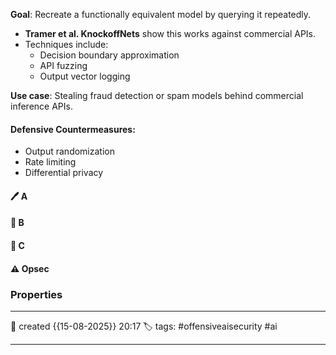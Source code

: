 
**Goal**: Recreate a functionally equivalent model by querying it repeatedly.

- **Tramer et al. KnockoffNets** show this works against commercial APIs.
- Techniques include:
    - Decision boundary approximation
    - API fuzzing
    - Output vector logging

**Use case**: Stealing fraud detection or spam models behind commercial inference APIs.

#### [](https://redteamleaders.coursestack.com/courses/4cc576dd-934b-4289-a100-8a233fe07ef2/take/13-adversarial-ml-techniques-for-offensive-operations#user-content-defensive-countermeasures)Defensive Countermeasures:

- Output randomization
- Rate limiting
- Differential privacy

#### 🖊️ A


#### 📔 B


####  📗 C


#### ⚠ Opsec




### Properties
---
📆 created   {{15-08-2025}} 20:17
🏷️ tags: #offensiveaisecurity #ai

---

